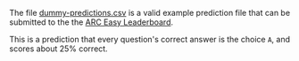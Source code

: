 The file [dummy-predictions.csv](dummy-predictions.csv) is a valid example prediction file that can be submitted to the the [ARC Easy Leaderboard](https://leaderboard.allenai.org/).

This is a prediction that every question's correct answer is the choice `A`, and scores about 25% correct.
